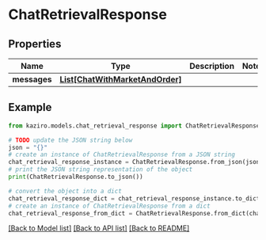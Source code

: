 # ChatRetrievalResponse

## Properties

| Name         | Type                                                          | Description | Notes |
| ------------ | ------------------------------------------------------------- | ----------- | ----- |
| **messages** | [**List[ChatWithMarketAndOrder]**](ChatWithMarketAndOrder.md) |             |

## Example

```python
from kaziro.models.chat_retrieval_response import ChatRetrievalResponse

# TODO update the JSON string below
json = "{}"
# create an instance of ChatRetrievalResponse from a JSON string
chat_retrieval_response_instance = ChatRetrievalResponse.from_json(json)
# print the JSON string representation of the object
print(ChatRetrievalResponse.to_json())

# convert the object into a dict
chat_retrieval_response_dict = chat_retrieval_response_instance.to_dict()
# create an instance of ChatRetrievalResponse from a dict
chat_retrieval_response_from_dict = ChatRetrievalResponse.from_dict(chat_retrieval_response_dict)
```

[[Back to Model list]](../README.md#documentation-for-models) [[Back to API list]](../README.md#documentation-for-api-endpoints) [[Back to README]](../README.md)

